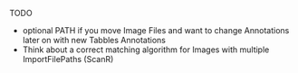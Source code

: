 TODO  
* optional PATH if you move Image Files and want to change Annotations later on with new Tabbles Annotations
* Think about a correct matching algorithm for Images with multiple ImportFilePaths (ScanR)
